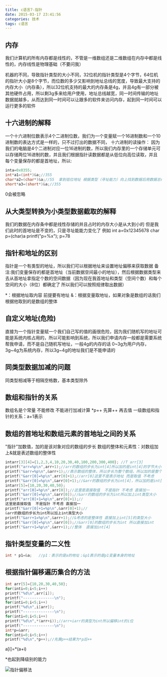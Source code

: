 ```yaml
---
title: c语言7-指针
date: 2015-03-17 23:41:56
categories: 技术
tags: c语言
---
```


## 内存
我们计算机的所有内存都是线性的，不管是一维数组还是二维数组在内存中都是线性的，内存线性是物理基础（不要问我）

机器的不同，导致指针类型的大小不同，32位机的指针类型是4个字节，64位机的指针大小是8个字节，而位数的多少又影响到地址总线的宽度，导致最大支持的内存大小（内存条），所以32位机支持的最大的内存条是4g，并且4g有一部分被其他硬件占用，所以剩3g多来给用户使用，地址总线越宽，同一时间传输的地址数据就越多，从而达到同一时间可以让跟多的软件来访问内存，起到同一时间可以运行更多的软件

## 十六进制的解释
一个十六进制位数表示4个二进制位数，我们为一个变量赋一个16进制数和一个10进制数的表达方式是一样的，只不过打出的数据不同，
十六进制的读操作：
因为我们的电脑是4个二进制对应一位16进制的数，所以我们内存里的一个存储单元可以存储两位16进制的数，并且我们根据指针读数据都是从低位向高位读取，并且每个变量保存的都是首地址，所以:
```c
inta=0x0355;
int*a1=(int*)&a;//355
char*a2=(char*)&a;//55  拿到低位地址 根据类型（寻址能力）向上找到数据后用数据总线返回cpu
short*a3=(short*)&a;//355
```
0会被忽略

## 从大类型转换为小类型数据截取的解释
我们的数据在内存条中都是线性存储的并且占时的内存大小是从大到小的  但是我们此时的首地址是不变的，只是寻址能能力变化了  例如  int  a=0x12345678 char p=(char)a   printf("p=%x"); p=78

## 指针和地址的区别
指针是一个有类型的地址，所以我们可以根据地址来设置地址偏移来获取数据
备注:我们变量保存的都是首地址（当前数据空间最小的地址），然后根据数据类型来去从首地址拿指定个数的空间数据（因为现在我首地址和类型（空间个数）和每个空间的大小（8位）都确定了 所以我们可以按照规律取出数据）

*：根据地址取内容  前提要有地址 
&：根据变量取地址，如果对象是数组的话我们根据他取到的是数组的整体

## 自定义地址(危险)
直接为一个指针变量赋一个我们自己写的值的画很危险，因为我们随机写的地址可能是系统内核占用的，所以可能影响到系统，所以我们申请内存一般都是需要系统帮我申请，而不是自己随机写地址，一般4g的内存的话 0~3g为用户内存，3g~4g为系统内存，所以3g~4g的地址我们是不能申请的

## 同类型数据加减的问题
同类型相减等于相隔空格数，基本类型除外

## 数组和指针的关系
数组名是个常量  不能修改 不能进行加减计算
*p++ 先算++ 再去值
一级数组和指针的关系：a+1表示

## 数组的首地址和数组元素的首地址之间的关系
"指针"加数值，加的是该对象对应的数组的步长
数组的整体和元素性：对数组加上&就是表述数组的整体性
```c
intarr[3][4]={1,2,3,4,10,20,30,40,100,200,300,400}; //T arr[3]
printf("arr=%p\n",arr+1);//arr的数组的步长为int[4]所以加的是int[4]的字节大小
printf("&arr=%p\n",&arr+1);//表示数组的整体，所以步长为整个数组，所以加的是整个数组的长度
printf("&arr[0]=%p\n",arr[0]+1);//arr[0]这里不是表示地址 而是取值 不考虑
printf("&arr[0]=%p\n",&arr[0]+1);//&arr的数组的步长为int[4]，所以加的是int[4]的字节大小
intarr[5]={10,20,30,40,50}; 
printf("arr[0]=%p\n",arr[0]);//这里是直接取值  不是指针 不考虑 直接加一
printf("&arr[0]=%p\n",&arr[0]);//&arr的数组的步长为int所以加上int类型大小
printf("arr[0]+1=%p\n",arr[0]+1);//
这里是直接取值  不是指针 不考虑 直接加一
printf("&arr[0]+1=%p\n",&arr[0]+1);//
&arr的数组的步长为int所以加上int类型大小
printf("&arr+1=%p\n",&arr+1);//&考虑的是整体性 直接加上int[5]的类型大小
printf("&arr[0]=%p\n",&arr[0]);//&arr[0]的数组的步长为int 所以直接加int
printf("&arr+1=%p\n",&arr+1);//整体  直接加int[4]
```

## 指针类型变量的二义性
```c
int * p1=&a;   //p1：表示的是a的地址；&p1表示的是p1变量本身的地址
```

## 根据指针偏移遍历集合的方法
```c
int arr[5]={10,20,30,40,50};
for(inti=0;i<5;i++)
printf("%d\n",arr[i]);
printf("--------------\n");
for(inti=0;i<5;i++)
printf("%d\n",i[arr]);
printf("--------------\n");
for(inti=0;i<5;i++)
printf("%d\n",*(arr+i));//arr+iarr的类型为int所以偏移int的i位
printf("--------------\n");
int*p=&arr;
for(inti=0;i<5;i++)
printf("%d\n",*p++);//先算p++结果为*p后++
```
a[i]=*(a+i)

*也起到降级别的能力

![指针偏移法](指针偏移法.png)